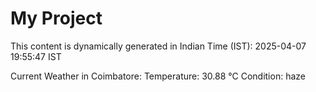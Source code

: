 # My Project

This content is dynamically generated in Indian Time (IST): 2025-04-07 19:55:47 IST


Current Weather in Coimbatore:
Temperature: 30.88 °C
Condition: haze
